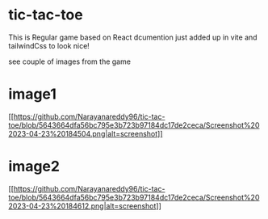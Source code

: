 # tic-tac-toe

This is Regular game based on React dcumention just added up in vite and tailwindCss to look nice!

see couple of images from the game

# image1

[[https://github.com/Narayanareddy96/tic-tac-toe/blob/5643664dfa56bc795e3b723b97184dc17de2ceca/Screenshot%202023-04-23%20184504.png|alt=screenshot]]

# image2

[[https://github.com/Narayanareddy96/tic-tac-toe/blob/5643664dfa56bc795e3b723b97184dc17de2ceca/Screenshot%202023-04-23%20184612.png|alt=screenshot]]
